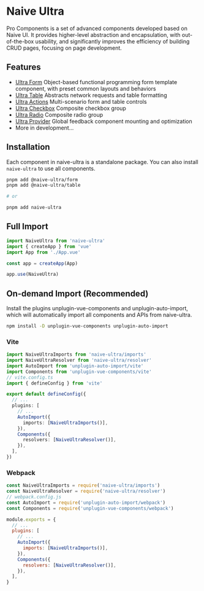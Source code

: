 # Naive Ultra

Pro Components is a set of advanced components developed based on Naive UI. It provides higher-level abstraction and encapsulation, with out-of-the-box usability, and significantly improves the efficiency of building CRUD pages, focusing on page development.

## Features

- [Ultra Form](/components/form/) Object-based functional programming form template component, with preset common layouts and behaviors
- [Ultra Table](/components/table/) Abstracts network requests and table formatting
- [Ultra Actions](/components/actions/) Multi-scenario form and table controls
- [Ultra Checkbox](/components/checkbox/) Composite checkbox group
- [Ultra Radio](/components/radio/) Composite radio group
- [Ultra Provider](/components/provider/) Global feedback component mounting and optimization
- More in development...

## Installation

Each component in naive-ultra is a standalone package. You can also install `naive-ultra` to use all components.

```sh
pnpm add @naive-ultra/form
pnpm add @naive-ultra/table

# or

pnpm add naive-ultra
```

## Full Import

```ts
import NaiveUltra from 'naive-ultra'
import { createApp } from 'vue'
import App from './App.vue'

const app = createApp(App)

app.use(NaiveUltra)
```

## On-demand Import (Recommended)

Install the plugins unplugin-vue-components and unplugin-auto-import, which will automatically import all components and APIs from naive-ultra.

```sh
npm install -D unplugin-vue-components unplugin-auto-import
```

### Vite

```ts
import NaiveUltraImports from 'naive-ultra/imports'
import NaiveUltraResolver from 'naive-ultra/resolver'
import AutoImport from 'unplugin-auto-import/vite'
import Components from 'unplugin-vue-components/vite'
// vite.config.ts
import { defineConfig } from 'vite'

export default defineConfig({
  // ...
  plugins: [
    // ...
    AutoImport({
      imports: [NaiveUltraImports()],
    }),
    Components({
      resolvers: [NaiveUltraResolver()],
    }),
  ],
})
```

### Webpack

```js
const NaiveUltraImports = require('naive-ultra/imports')
const NaiveUltraResolver = require('naive-ultra/resolver')
// webpack.config.js
const AutoImport = require('unplugin-auto-import/webpack')
const Components = require('unplugin-vue-components/webpack')

module.exports = {
  // ...
  plugins: [
    // ...
    AutoImport({
      imports: [NaiveUltraImports()],
    }),
    Components({
      resolvers: [NaiveUltraResolver()],
    }),
  ],
}
```
